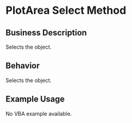# PlotArea Select Method

## Business Description
Selects the object.

## Behavior
Selects the object.

## Example Usage
No VBA example available.